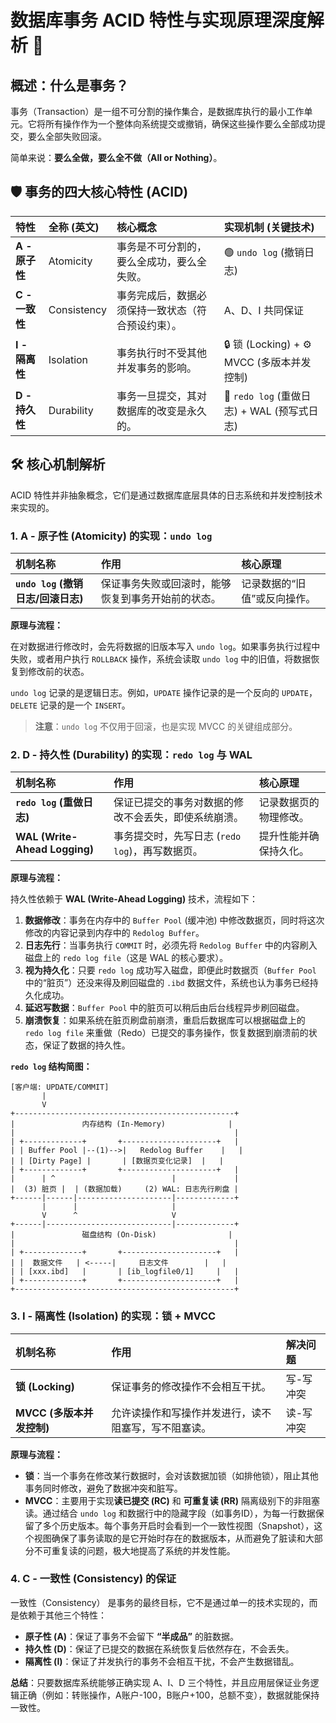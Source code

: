 # 数据库事务 ACID 特性与实现原理深度解析 🚀

## 概述：什么是事务？

事务（Transaction）是一组不可分割的操作集合，是数据库执行的最小工作单元。它将所有操作作为一个整体向系统提交或撤销，确保这些操作要么全部成功提交，要么全部失败回滚。

简单来说：**要么全做，要么全不做（All or Nothing）**。

## 🛡️ 事务的四大核心特性 (ACID)

| 特性 | 全称 (英文) | 核心概念 | 实现机制 (关键技术) |
| :--- | :--- | :--- | :--- |
| **A - 原子性** | Atomicity | 事务是不可分割的，要么全成功，要么全失败。 | 🟢 `undo log` (撤销日志) |
| **C - 一致性** | Consistency | 事务完成后，数据必须保持一致状态（符合预设约束）。 | A、D、I 共同保证 |
| **I - 隔离性** | Isolation | 事务执行时不受其他并发事务的影响。 | 🔒 锁 (Locking) + ⚙️ MVCC (多版本并发控制) |
| **D - 持久性** | Durability | 事务一旦提交，其对数据库的改变是永久的。 | 🔴 `redo log` (重做日志) + WAL (预写式日志) |

## 🛠️ 核心机制解析

ACID 特性并非抽象概念，它们是通过数据库底层具体的日志系统和并发控制技术来实现的。

### 1. A - 原子性 (Atomicity) 的实现：`undo log`

| 机制名称 | 作用 | 核心原理 |
| :--- | :--- | :--- |
| **`undo log` (撤销日志/回滚日志)** | 保证事务失败或回滚时，能够恢复到事务开始前的状态。 | 记录数据的“旧值”或反向操作。 |

**原理与流程：**

在对数据进行修改时，会先将数据的旧版本写入 `undo log`。如果事务执行过程中失败，或者用户执行 `ROLLBACK` 操作，系统会读取 `undo log` 中的旧值，将数据恢复到修改前的状态。

`undo log` 记录的是逻辑日志。例如，`UPDATE` 操作记录的是一个反向的 `UPDATE`，`DELETE` 记录的是一个 `INSERT`。

> **注意**：`undo log` 不仅用于回滚，也是实现 MVCC 的关键组成部分。

### 2. D - 持久性 (Durability) 的实现：`redo log` 与 WAL

| 机制名称 | 作用 | 核心原理 |
| :--- | :--- | :--- |
| **`redo log` (重做日志)** | 保证已提交的事务对数据的修改不会丢失，即使系统崩溃。 | 记录数据页的物理修改。 |
| **WAL (Write-Ahead Logging)** | 事务提交时，先写日志 (`redo log`)，再写数据页。 | 提升性能并确保持久化。 |

**原理与流程：**

持久性依赖于 **WAL (Write-Ahead Logging)** 技术，流程如下：

1. **数据修改**：事务在内存中的 `Buffer Pool` (缓冲池) 中修改数据页，同时将这次修改的内容记录到内存中的 `Redolog Buffer`。
2. **日志先行**：当事务执行 `COMMIT` 时，必须先将 `Redolog Buffer` 中的内容刷入磁盘上的 `redo log file`（这是 WAL 的核心要求）。
3. **视为持久化**：只要 `redo log` 成功写入磁盘，即便此时数据页（`Buffer Pool` 中的“脏页”）还没来得及刷回磁盘的 `.ibd` 数据文件，系统也认为事务已经持久化成功。
4. **延迟写数据**：`Buffer Pool` 中的脏页可以稍后由后台线程异步刷回磁盘。
5. **崩溃恢复**：如果系统在脏页刷盘前崩溃，重启后数据库可以根据磁盘上的 `redo log file` 来重做（Redo）已提交的事务操作，恢复数据到崩溃前的状态，保证了数据的持久性。

**`redo log` 结构简图：**

```
[客户端: UPDATE/COMMIT]
       |
       V
+-------------------------------------------------+
|               内存结构 (In-Memory)              |
|                                                 |
| +-------------+       +---------------------+   |
| | Buffer Pool |--(1)-->|   Redolog Buffer    |   |
| | [Dirty Page] |       | [数据页变化记录]  |   |
| +-------------+       +---------------------+   |
|      | ^                          |             |
|  (3) 脏页 |  | (数据加载)     (2) WAL: 日志先行刷盘 |
+------|------|---------------------|-------------+
       |      |                     |
       V      ^                     V
+------|----------------------------|-------------+
|               磁盘结构 (On-Disk)                |
|                                                 |
| +-------------+       +---------------------+   |
| |  数据文件   | <-----|     日志文件        |   |
| | [xxx.ibd]   |       | [ib_logfile0/1]     |   |
| +-------------+       +---------------------+   |
+-------------------------------------------------+
```

### 3. I - 隔离性 (Isolation) 的实现：锁 + MVCC

| 机制名称 | 作用 | 解决问题 |
| :--- | :--- | :--- |
| **锁 (Locking)** | 保证事务的修改操作不会相互干扰。 | 写-写冲突 |
| **MVCC (多版本并发控制)** | 允许读操作和写操作并发进行，读不阻塞写，写不阻塞读。 | 读-写冲突 |

**原理与流程：**

*   **锁**：当一个事务在修改某行数据时，会对该数据加锁（如排他锁），阻止其他事务同时修改，避免了数据冲突和脏写。
*   **MVCC**：主要用于实现**读已提交 (RC)** 和 **可重复读 (RR)** 隔离级别下的非阻塞读。通过结合 `undo log` 和数据行中的隐藏字段（如事务ID），为每一行数据保留了多个历史版本。每个事务开启时会看到一个一致性视图（Snapshot），这个视图确保了事务读取的是它开始时存在的数据版本，从而避免了脏读和大部分不可重复读的问题，极大地提高了系统的并发性能。

### 4. C - 一致性 (Consistency) 的保证

一致性（Consistency） 是事务的最终目标，它不是通过单一的技术实现的，而是依赖于其他三个特性：

*   **原子性 (A)**：保证了事务不会留下 **“半成品”** 的脏数据。
*   **持久性 (D)**：保证了已提交的数据在系统恢复后依然存在，不会丢失。
*   **隔离性 (I)**：保证了并发执行的事务不会相互干扰，不会产生数据错乱。

**总结**：只要数据库系统能够正确实现 A、I、D 三个特性，并且应用层保证业务逻辑正确（例如：转账操作，A账户-100，B账户+100，总额不变），数据就能保持一致性。

